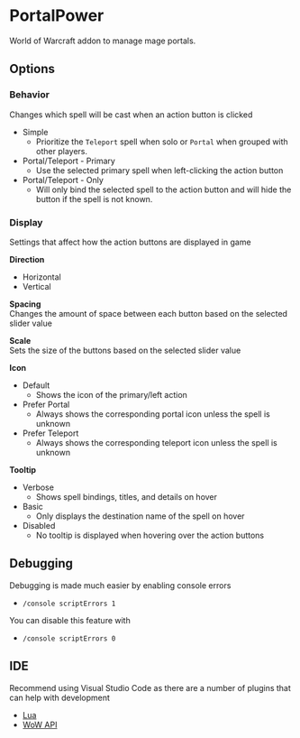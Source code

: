 # PortalPower
World of Warcraft addon to manage mage portals.

## Options
### Behavior
Changes which spell will be cast when an action button is clicked

* Simple
  * Prioritize the `Teleport` spell when solo or `Portal` when grouped with other players.
* Portal/Teleport - Primary
  * Use the selected primary spell when left-clicking the action button
* Portal/Teleport - Only
  * Will only bind the selected spell to the action button and will hide the button if the spell is not known.

### Display
Settings that affect how the action buttons are displayed in game

**Direction**
* Horizontal
* Vertical

**Spacing**  
Changes the amount of space between each button based on the selected slider value

**Scale**  
Sets the size of the buttons based on the selected slider value

**Icon**
* Default 
  * Shows the icon of the primary/left action
* Prefer Portal
  * Always shows the corresponding portal icon unless the spell is unknown
* Prefer Teleport
  * Always shows the corresponding teleport icon unless the spell is unknown

**Tooltip**
* Verbose
  * Shows spell bindings, titles, and details on hover
* Basic
  * Only displays the destination name of the spell on hover
* Disabled
  * No tooltip is displayed when hovering over the action buttons

## Debugging
Debugging is made much easier by enabling console errors
* `/console scriptErrors 1`

You can disable this feature with 
* `/console scriptErrors 0`

## IDE
Recommend using Visual Studio Code as there are a number of plugins that can help with development
* [Lua](https://marketplace.visualstudio.com/items?itemName=sumneko.lua)
* [WoW API](https://marketplace.visualstudio.com/items?itemName=ketho.wow-api)
